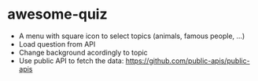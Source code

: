 # awesome-quiz
- A menu with square icon to select topics (animals, famous people, ...)
- Load question from API
- Change background acordingly to topic
- Use public API to fetch the data: https://github.com/public-apis/public-apis
